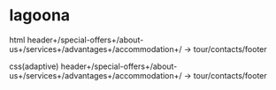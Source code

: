 # lagoona

html header+/special-offers+/about-us+/services+/advantages+/accommodation+/ -> tour/contacts/footer

css(adaptive) header+/special-offers+/about-us+/services+/advantages+/accommodation+/ -> tour/contacts/footer